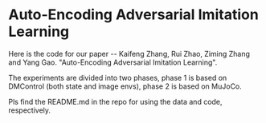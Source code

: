 # Auto-Encoding Adversarial Imitation Learning

Here is the code for our paper -- Kaifeng Zhang, Rui Zhao, Ziming Zhang and Yang Gao. "Auto-Encoding Adversarial Imitation Learning".

The experiments are divided into two phases, phase 1 is based on DMControl (both state and image envs), phase 2 is based on MuJoCo. 

Pls find the README.md in the repo for using the data and code, respectively. 
